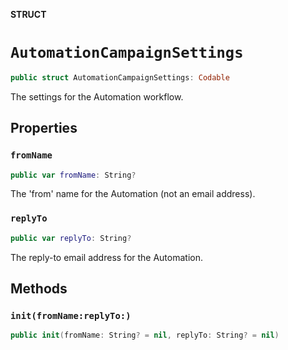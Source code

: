 **STRUCT**

# `AutomationCampaignSettings`

```swift
public struct AutomationCampaignSettings: Codable
```

The settings for the Automation workflow.

## Properties
### `fromName`

```swift
public var fromName: String?
```

The &#x27;from&#x27; name for the Automation (not an email address).

### `replyTo`

```swift
public var replyTo: String?
```

The reply-to email address for the Automation.

## Methods
### `init(fromName:replyTo:)`

```swift
public init(fromName: String? = nil, replyTo: String? = nil)
```
